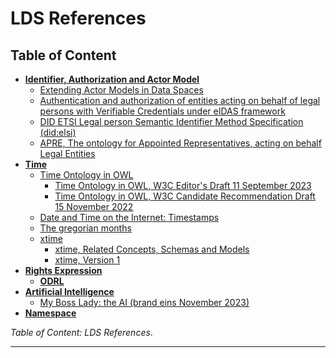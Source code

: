 # LDS References

## Table of Content

- [**Identifier, Authorization and Actor Model**](./iaam/README.md)
    - [Extending Actor Models in Data Spaces](./iaam/README.md#extending-actor-models-in-data-spaces)
    - [Authentication and authorization of entities acting on behalf of legal persons with Verifiable Credentials
      under eIDAS framework](./iaam/README.md#authentication-and-authorization-of-entities-acting-on-behalf-of-legal-persons-with-verifiable-credentials-under-eidas-framework)
    - [DID ETSI Legal person Semantic Identifier Method Specification (did:elsi)](./iaam/README.md#did-etsi-legal-person-semantic-identifier-method-specification-didelsi)
    - [APRE, The ontology for Appointed Representatives, acting on behalf Legal Entities](./iaam/README.md#apre-the-ontology-for-appointed-representatives-acting-on-behalf-legal-entities)
- [**Time**](./time/README.md)
    - [Time Ontology in OWL](./time/README.md#time-ontology-in-owl)
        - [Time Ontology in OWL, W3C Editor's Draft 11 September 2023](./time/README.md#time-ontology-in-owl-w3c-editors-draft-11-september-2023)
        - [Time Ontology in OWL, W3C Candidate Recommendation Draft 15 November 2022](./time/README.md#time-ontology-in-owl-w3c-candidate-recommendation-draft-15-november-2022)
    - [Date and Time on the Internet: Timestamps](./time/README.md#date-and-time-on-the-internet-timestamps)
    - [The gregorian months](./time/README.md#time-ontology-in-owl)
    - [xtime](./time/README.md#xtime)
        - [xtime, Related Concepts, Schemas and Models](./time/README.md#xtime-related-concepts-schemas-and-models)
        - [xtime, Version 1](./time/README.md#xtime-version-1)
- [**Rights Expression**](./re/README.md)
    - [**ODRL**](./re/README.md#odrl)
- [**Artificial Intelligence**](./ai/README.md)
    - [My Boss Lady: the AI (brand eins November 2023)](./ai/README.md#my-boss-lady-the-ai)
- [**Namespace**](./namespace/README.md)

*Table of Content: LDS References*.

---